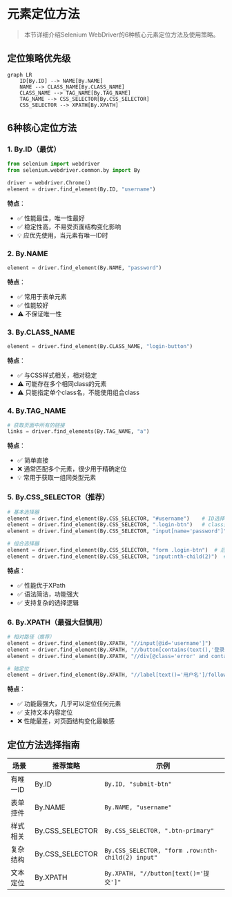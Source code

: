 # 元素定位方法

> 本节详细介绍Selenium WebDriver的6种核心元素定位方法及使用策略。

## 定位策略优先级
```mermaid
graph LR
    ID[By.ID] --> NAME[By.NAME]
    NAME --> CLASS_NAME[By.CLASS_NAME]
    CLASS_NAME --> TAG_NAME[By.TAG_NAME]
    TAG_NAME --> CSS_SELECTOR[By.CSS_SELECTOR]
    CSS_SELECTOR --> XPATH[By.XPATH]
```

## 6种核心定位方法

### 1. By.ID（最优）
```python
from selenium import webdriver
from selenium.webdriver.common.by import By

driver = webdriver.Chrome()
element = driver.find_element(By.ID, "username")
```

**特点**：

- ✅ 性能最佳，唯一性最好
- ✅ 稳定性高，不易受页面结构变化影响
- 💡 应优先使用，当元素有唯一ID时

### 2. By.NAME
```python
element = driver.find_element(By.NAME, "password")
```

**特点**：

- ✅ 常用于表单元素
- ✅ 性能较好
- ⚠️ 不保证唯一性

### 3. By.CLASS_NAME
```python
element = driver.find_element(By.CLASS_NAME, "login-button")
```

**特点**：

- ✅ 与CSS样式相关，相对稳定
- ⚠️ 可能存在多个相同class的元素
- ⚠️ 只能指定单个class名，不能使用组合class

### 4. By.TAG_NAME
```python
# 获取页面中所有的链接
links = driver.find_elements(By.TAG_NAME, "a")
```

**特点**：

- ✅ 简单直接
- ❌ 通常匹配多个元素，很少用于精确定位
- 💡 常用于获取一组同类型元素

### 5. By.CSS_SELECTOR（推荐）
```python
# 基本选择器
element = driver.find_element(By.CSS_SELECTOR, "#username")    # ID选择器
element = driver.find_element(By.CSS_SELECTOR, ".login-btn")   # class选择器
element = driver.find_element(By.CSS_SELECTOR, "input[name='password']")  # 属性选择器

# 组合选择器
element = driver.find_element(By.CSS_SELECTOR, "form .login-btn")  # 后代选择器
element = driver.find_element(By.CSS_SELECTOR, "input:nth-child(2)")  # 伪类选择器
```

**特点**：

- ✅ 性能优于XPath
- ✅ 语法简洁，功能强大
- ✅ 支持复杂的选择逻辑

### 6. By.XPATH（最强大但慎用）
```python
# 相对路径（推荐）
element = driver.find_element(By.XPATH, "//input[@id='username']")
element = driver.find_element(By.XPATH, "//button[contains(text(),'登录')]")
element = driver.find_element(By.XPATH, "//div[@class='error' and contains(text(),'密码')]")

# 轴定位
element = driver.find_element(By.XPATH, "//label[text()='用户名']/following-sibling::input")
```

**特点**：

- ✅ 功能最强大，几乎可以定位任何元素
- ✅ 支持文本内容定位
- ❌ 性能最差，对页面结构变化最敏感

## 定位方法选择指南

| 场景     | 推荐策略        | 示例                                              |
| -------- | --------------- | ------------------------------------------------- |
| 有唯一ID | By.ID           | `By.ID, "submit-btn"`                             |
| 表单控件 | By.NAME         | `By.NAME, "username"`                             |
| 样式相关 | By.CSS_SELECTOR | `By.CSS_SELECTOR, ".btn-primary"`                 |
| 复杂结构 | By.CSS_SELECTOR | `By.CSS_SELECTOR, "form .row:nth-child(2) input"` |
| 文本定位 | By.XPATH        | `By.XPATH, "//button[text()='提交']"`             | 